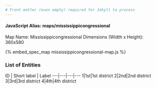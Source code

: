 ```yaml
---
# Front matter (even empty) required for Jekyll to process
---
```


#### JavaScript Alias: maps/mississippicongressional

Map Name: Mississippicongressional
Dimensions (Width x Height): 360x580



{% embed_spec_map mississippicongressional-map.js %}

### List of Entities

ID | Short label | Label
---|---|---|---
1|1st|1st district
2|2nd|2nd district
3|3rd|3rd district
4|4th|4th district

